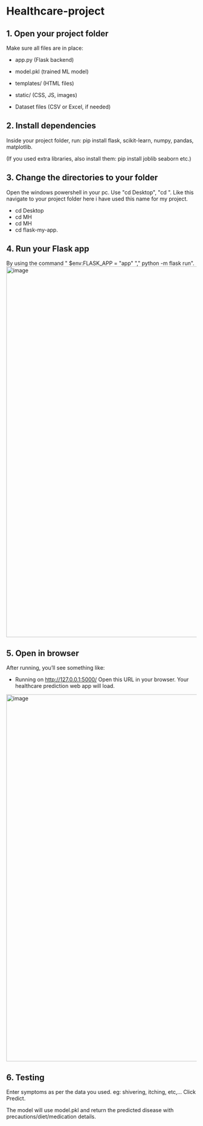 # Healthcare-project
## 1. Open your project folder

Make sure all files are in place:

* app.py (Flask backend)

* model.pkl (trained ML model)

* templates/ (HTML files)

* static/ (CSS, JS, images)

* Dataset files (CSV or Excel, if needed)

## 2. Install dependencies

Inside your project folder, run:
pip install flask, scikit-learn, numpy, pandas, matplotlib.

(If you used extra libraries, also install them: pip install joblib seaborn etc.)

 ## 3. Change the directories to your folder
 Open the windows powershell in your pc.
 Use "cd Desktop", "cd <your project folder name>". Like this navigate to your project folder here i have used this name for my project.
 * cd Desktop
 * cd MH
 * cd MH
 * cd flask-my-app.

## 4. Run your Flask app
By using the command " $env:FLASK_APP = "app" "," python -m flask run".
<img width="1919" height="979" alt="image" src="https://github.com/user-attachments/assets/1990b535-15af-4201-a689-42b19fe7c578" />

## 5. Open in browser

After running, you’ll see something like:
 * Running on http://127.0.0.1:5000/
 Open this URL in your browser.
Your healthcare prediction web app will load.
<img width="1919" height="969" alt="image" src="https://github.com/user-attachments/assets/dc649751-8f16-4898-b0c2-4f1a6a6d8f6e" />

## 6. Testing
Enter symptoms as per the data you used.
eg: shivering, itching, etc,...
Click Predict.

The model will use model.pkl and return the predicted disease with precautions/diet/medication details.
